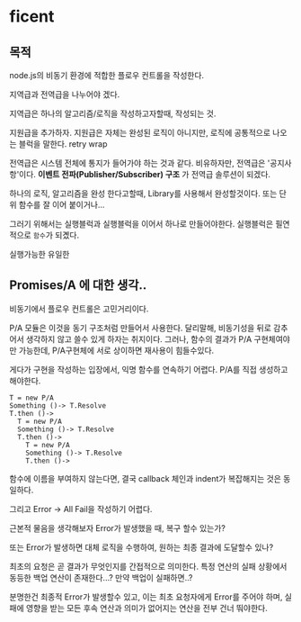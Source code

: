 ficent
========

## 목적

node.js의 비동기 환경에 적합한 플로우 컨트롤을 작성한다.


지역급과 전역급을 나누어야 겠다.


지역급은 하나의 알고리즘/로직을 작성하고자할때, 작성되는 것.


지원급을 추가하자. 지원급은 자체는 완성된 로직이 아니지만, 로직에 공통적으로 나오는 블럭을 말한다.
retry
wrap

전역급은 시스템 전체에 통지가 들어가야 하는 것과 같다.
비유하자만, 전역급은 '공지사항'이다.
**이벤트 전파(Publisher/Subscriber) 구조** 가 전역급 솔루션이 되겠다. 


하나의 로직, 알고리즘을 완성 한다고할때, Library를 사용해서 완성할것이다.
또는 단위 함수를 잘 이어 붙이거나...

그러기 위해서는 실행블럭과 실행블럭을 이어서 하나로 만들어야한다.
실행블럭은 필연적으로  `함수`가 되곘다. 

실행가능한 유일한  


## Promises/A 에 대한 생각..

비동기에서 플로우 컨트롤은 고민거리이다.

P/A 모듈은 이것을 동기 구조처럼 만들어서 사용한다. 달리말해, 비동기성을 뒤로 감추어서 생각하지 않고 쓸수 있게 하자는 취지이다.
그러나, 함수의 결과가 P/A 구현체여야만 가능한데, P/A구현체에 서로 상이하면 재사용이 힘들수있다.

게다가 구현을 작성하는 입장에서, 익명 함수를 연속하기 어렵다.
P/A를 직접 생성하고 해야한다.

```
T = new P/A
Something ()-> T.Resolve
T.then ()->
  T = new P/A
  Something ()-> T.Resolve
  T.then ()->
    T = new P/A
    Something ()-> T.Resolve
    T.then ()->

```
함수에 이름을 부여하지 않는다면, 결국 callback 체인과 indent가 복잡해지는 것은 동일하다.


그리고 Error -> All Fail을 작성하기 어렵다.

근본적 물음을 생각해보자 Error가 발생했을 때, 복구 할수 있는가? 

또는 Error가 발생하면 대체 로직을 수행하여, 원하는 최종 결과에 도달할수 있나?

최초의 요청은 곧  결과가 무엇인지를 간접적으로 의미한다. 특정 연산의 실패 상황에서 동등한 백업 연산이 존재한다...?  만약 백업이 실패하면..? 

분명한건 최종적 Error가 발생할수 있고, 이는 최초 요청자에게 Error를 주어야 하며, 실패에 영향을 받는 모든 후속 연산과 의미가 없어지는 연산을 전부 건너 뚸야한다.   
  